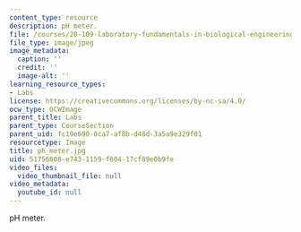 ```yaml
---
content_type: resource
description: pH meter.
file: /courses/20-109-laboratory-fundamentals-in-biological-engineering-fall-2007/51756608e7431159f60417cf89e0b9fe_ph_meter.jpg
file_type: image/jpeg
image_metadata:
  caption: ''
  credit: ''
  image-alt: ''
learning_resource_types:
- Labs
license: https://creativecommons.org/licenses/by-nc-sa/4.0/
ocw_type: OCWImage
parent_title: Labs
parent_type: CourseSection
parent_uid: fc19e690-0ca7-af8b-d48d-3a5a9e329f01
resourcetype: Image
title: ph_meter.jpg
uid: 51756608-e743-1159-f604-17cf89e0b9fe
video_files:
  video_thumbnail_file: null
video_metadata:
  youtube_id: null
---
```

pH meter.